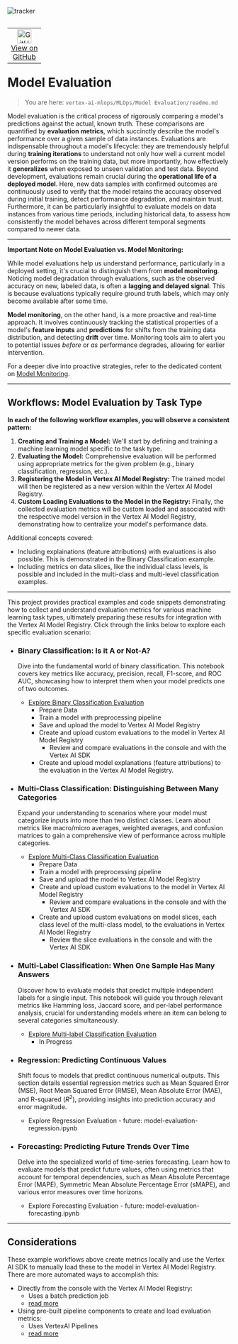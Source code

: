 ![tracker](https://us-central1-vertex-ai-mlops-369716.cloudfunctions.net/pixel-tracking?path=statmike%2Fvertex-ai-mlops%2FMLOps%2FModel+Evaluation&file=readme.md)
<!--- header table --->
<table align="left">     
  <td style="text-align: center">
    <a href="https://github.com/statmike/vertex-ai-mlops/blob/main/MLOps/Model%20Evaluation/readme.md">
      <img width="32px" src="https://www.svgrepo.com/download/217753/github.svg" alt="GitHub logo">
      <br>View on<br>GitHub
    </a>
  </td>
</table><br/><br/><br/><br/>

---
# Model Evaluation

> You are here: `vertex-ai-mlops/MLOps/Model Evaluation/readme.md`

Model evaluation is the critical process of rigorously comparing a model's predictions against the actual, known truth. These comparisons are quantified by **evaluation metrics**, which succinctly describe the model's performance over a given sample of data instances. Evaluations are indispensable throughout a model's lifecycle: they are tremendously helpful during **training iterations** to understand not only how well a current model version performs on the training data, but more importantly, how effectively it **generalizes** when exposed to unseen validation and test data. Beyond development, evaluations remain crucial during the **operational life of a deployed model**. Here, new data samples with confirmed outcomes are continuously used to verify that the model retains the accuracy observed during initial training, detect performance degradation, and maintain trust. Furthermore, it can be particularly insightful to evaluate models on data instances from various time periods, including historical data, to assess how consistently the model behaves across different temporal segments compared to newer data.

---

**Important Note on Model Evaluation vs. Model Monitoring:**

While model evaluations help us understand performance, particularly in a deployed setting, it's crucial to distinguish them from **model monitoring**. Noticing model degradation through evaluations, such as the observed accuracy on new, labeled data, is often a **lagging and delayed signal**. This is because evaluations typically require ground truth labels, which may only become available after some time.

**Model monitoring**, on the other hand, is a more proactive and real-time approach. It involves continuously tracking the statistical properties of a model's **feature inputs** and **predictions** for shifts from the training data distribution, and detecting **drift** over time. Monitoring tools aim to alert you to potential issues *before* or *as* performance degrades, allowing for earlier intervention.

For a deeper dive into proactive strategies, refer to the dedicated content on [Model Monitoring](../Model%20Monitoring/readme.md).

---

## Workflows: Model Evaluation by Task Type

**In each of the following workflow examples, you will observe a consistent pattern:**

1.  **Creating and Training a Model:** We'll start by defining and training a machine learning model specific to the task type.
2.  **Evaluating the Model:** Comprehensive evaluation will be performed using appropriate metrics for the given problem (e.g., binary classification, regression, etc.).
3.  **Registering the Model in Vertex AI Model Registry:** The trained model will then be registered as a new version within the Vertex AI Model Registry.
4.  **Custom Loading Evaluations to the Model in the Registry:** Finally, the collected evaluation metrics will be custom loaded and associated with the respective model version in the Vertex AI Model Registry, demonstrating how to centralize your model's performance data.
  
Additional concepts covered:
- Including explainations (feature attributions) with evaluations is also possible.  This is demonstrated in the Binary Classification example.
- Including metrics on data slices, like the individual class levels, is possible and included in the multi-class and multi-level classification examples.


---

This project provides practical examples and code snippets demonstrating how to collect and understand evaluation metrics for various machine learning task types, ultimately preparing these results for integration with the Vertex AI Model Registry. Click through the links below to explore each specific evaluation scenario:

* ### Binary Classification: Is it A or Not-A?
    Dive into the fundamental world of binary classification. This notebook covers key metrics like accuracy, precision, recall, F1-score, and ROC AUC, showcasing how to interpret them when your model predicts one of two outcomes.
    * [Explore Binary Classification Evaluation](model-evaluation-classification-binary.ipynb)
      * Prepare Data
      * Train a model with preprocessing pipeline
      * Save and upload the model to Vertex AI Model Registry
      * Create and upload custom evaluations to the model in Vertex AI Model Registry
        * Review and compare evaluations in the console and with the Vertex AI SDK
      * Create and upload model explanations (feature attributions) to the evaluation in the Vertex AI Model Registry.

* ### Multi-Class Classification: Distinguishing Between Many Categories
    Expand your understanding to scenarios where your model must categorize inputs into more than two distinct classes. Learn about metrics like macro/micro averages, weighted averages, and confusion matrices to gain a comprehensive view of performance across multiple categories.
    * [Explore Multi-Class Classification Evaluation](model-evaluation-classification-multi-class.ipynb)
      * Prepare Data
      * Train a model with preprocessing pipeline
      * Save and upload the model to Vertex AI Model Registry
      * Create and upload custom evaluations to the model in Vertex AI Model Registry
        * Review and compare evaluations in the console and with the Vertex AI SDK
      * Create and upload custom evaluations on model slices, each class level of the multi-class model, to the evaluations in Vertex AI Model Registry
        * Review the slice evaluations in the console and with the Vertex AI SDK

* ### Multi-Label Classification: When One Sample Has Many Answers
    Discover how to evaluate models that predict multiple independent labels for a single input. This notebook will guide you through relevant metrics like Hamming loss, Jaccard score, and per-label performance analysis, crucial for understanding models where an item can belong to several categories simultaneously.
    * [Explore Multi-label Classification Evaluation](model-evaluation-classification-multi-label.ipynb)
      * In Progress

* ### Regression: Predicting Continuous Values
    Shift focus to models that predict continuous numerical outputs. This section details essential regression metrics such as Mean Squared Error (MSE), Root Mean Squared Error (RMSE), Mean Absolute Error (MAE), and R-squared ($R^2$), providing insights into prediction accuracy and error magnitude.
    * Explore Regression Evaluation - future: model-evaluation-regression.ipynb

* ### Forecasting: Predicting Future Trends Over Time
    Delve into the specialized world of time-series forecasting. Learn how to evaluate models that predict future values, often using metrics that account for temporal dependencies, such as Mean Absolute Percentage Error (MAPE), Symmetric Mean Absolute Percentage Error (sMAPE), and various error measures over time horizons.
    * Explore Forecasting Evaluation - future: model-evaluation-forecasting.ipynb

---
## Considerations

These example workflows above create metrics locally and use the Vertex AI SDK to manually load these to the model in Vertex AI Model Registry.  There are more automated ways to accomplish this:
- Directly from the console with the Vertex AI Model Registry:
  - Uses a batch prediction job
  - [read more](https://cloud.google.com/vertex-ai/docs/evaluation/using-model-evaluation#create_an_evaluation)
-  Using pre-built pipeline components to create and load evaluation metrics:
   - Uses VertexAI Pipelines
   - [read more](https://cloud.google.com/vertex-ai/docs/pipelines/gcpc-list#modeleval_components)
